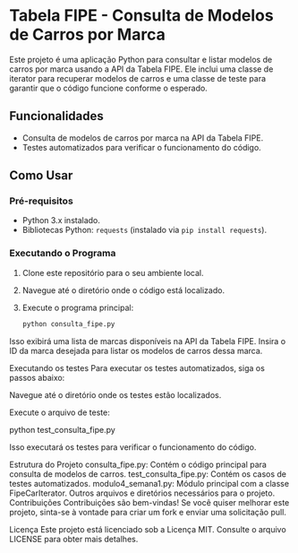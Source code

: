 # Tabela FIPE - Consulta de Modelos de Carros por Marca

Este projeto é uma aplicação Python para consultar e listar modelos de carros por marca usando a API da Tabela FIPE. Ele inclui uma classe de iterator para recuperar modelos de carros e uma classe de teste para garantir que o código funcione conforme o esperado.

## Funcionalidades

- Consulta de modelos de carros por marca na API da Tabela FIPE.
- Testes automatizados para verificar o funcionamento do código.

## Como Usar

### Pré-requisitos

- Python 3.x instalado.
- Bibliotecas Python: `requests` (instalado via `pip install requests`).

### Executando o Programa

1. Clone este repositório para o seu ambiente local.

2. Navegue até o diretório onde o código está localizado.

3. Execute o programa principal:

   ```bash
   python consulta_fipe.py

Isso exibirá uma lista de marcas disponíveis na API da Tabela FIPE. Insira o ID da marca desejada para listar os modelos de carros dessa marca.

Executando os testes
Para executar os testes automatizados, siga os passos abaixo:

Navegue até o diretório onde os testes estão localizados.

Execute o arquivo de teste:

python test_consulta_fipe.py

Isso executará os testes para verificar o funcionamento do código.

Estrutura do Projeto
consulta_fipe.py: Contém o código principal para consulta de modelos de carros.
test_consulta_fipe.py: Contém os casos de testes automatizados.
modulo4_semana1.py: Módulo principal com a classe FipeCarIterator.
Outros arquivos e diretórios necessários para o projeto.
Contribuições
Contribuições são bem-vindas! Se você quiser melhorar este projeto, sinta-se à vontade para criar um fork e enviar uma solicitação pull.

Licença
Este projeto está licenciado sob a Licença MIT. Consulte o arquivo LICENSE para obter mais detalhes.




